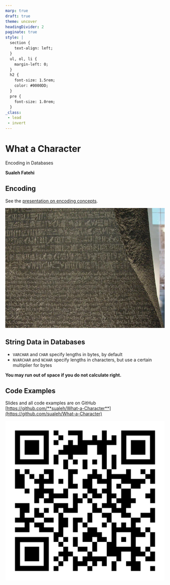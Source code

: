 ```yaml
---
marp: true
draft: true
theme: uncover
headingDivider: 2
paginate: true
style: |
  section {
    text-align: left;
  }
  ul, ol, li {
    margin-left: 0;
  }
  h2 {
    font-size: 1.5rem;
    color: #0000DD;
  }
  pre {
    font-size: 1.0rem;
  }
_class:
 - lead
 - invert
---
```


# What a Character

Encoding in Databases

**Sualeh Fatehi**



## Encoding 

See the [presentation on encoding concepts](https://sualeh.github.io/What-a-Character/what-a-character-encoding.pdf).

![bg right opacity:.5](../common/rosetta-stone.jpg "Rosetta Stone")


## String Data in Databases

- `VARCHAR` and `CHAR` specify lengths in bytes, by default
- `NVARCHAR` and `NCHAR` specify lengths in characters, but use a certain multiplier for bytes

**You may run out of space if you do not calculate right.**


## Code Examples

Slides and all code examples are on GitHub
[https://github.com/**sualeh/What-a-Character**](https://github.com/sualeh/What-a-Character)

![width:300](../common/qr-code.png "QR Code")

